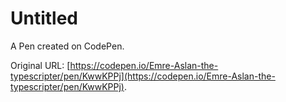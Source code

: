 # Untitled

A Pen created on CodePen.

Original URL: [https://codepen.io/Emre-Aslan-the-typescripter/pen/KwwKPPj](https://codepen.io/Emre-Aslan-the-typescripter/pen/KwwKPPj).

